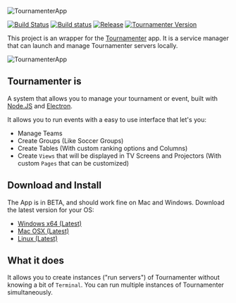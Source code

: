 ![TournamenterApp](midia/Tournamenter.png)

[![Build Status][travis-image]][travis-link] [![Build status][appveyor-image]][appveyor-link] [![Release][release-version-image]][release-version-link] [![Tournamenter Version][tournamenter-version-image]][tournamenter-version-link]

[appveyor-image]: https://ci.appveyor.com/api/projects/status/kip5669pxyqr23jg/branch/deploy?svg=true
[appveyor-link]: https://ci.appveyor.com/project/ivanseidel/tournamenterapp/branch/deploy
[travis-image]: https://travis-ci.org/ivanseidel/TournamenterApp.svg?branch=deploy
[travis-link]: https://travis-ci.org/ivanseidel/TournamenterApp
[tournamenter-version-image]: https://img.shields.io/npm/v/tournamenter.svg?style=flat&label=Tournamenter
[tournamenter-version-link]: https://www.npmjs.com/package/tournamenter
[release-version-image]: https://img.shields.io/github/release/ivanseidel/TournamenterApp.svg
[release-version-link]: https://tournamenter.herokuapp.com

This project is an wrapper for the [Tournamenter](https://github.com/ivanseidel/tournamenter)
app. It is a service manager that can launch and manage Tournamenter servers locally.

![TournamenterApp](midia/screenshot.png)

## Tournamenter is
A system that allows you to manage your tournament or event, built with
[Node.JS](https://nodejs.org) and [Electron](https://electron.atom.io).

It allows you to run events with a easy to use interface that let's you:
* Manage Teams
* Create Groups (Like Soccer Groups)
* Create Tables (With custom ranking options and Columns)
* Create `Views` that will be displayed in TV Screens and Projectors
  (With custom `Pages` that can be customized)

## Download and Install
The App is in BETA, and should work fine on Mac and Windows. Download the latest version for your OS:
* [Windows x64 (Latest)](http://tournamenter.herokuapp.com/download/windows)
* [Mac OSX (Latest)](http://tournamenter.herokuapp.com/download/osx)
* [Linux (Latest)](http://tournamenter.herokuapp.com/download/linux)

## What it does
It allows you to create instances ("run servers") of Tournamenter without knowing
a bit of `Terminal`. You can run multiple instances of Tournamenter simultaneously.